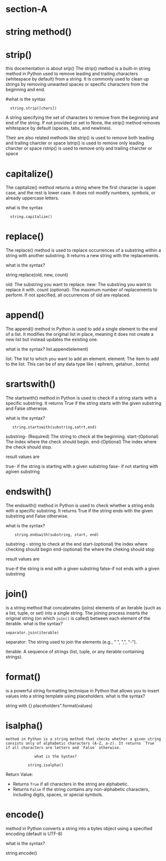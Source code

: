 # section-A

 # string method()
 
   # strip() 
 this docementation is about srip() 
 The strip() method is a built-in string method in Python used to remove leading and trailing characters (whitespace by default) from a string. It is commonly used to clean up strings by removing unwanted spaces or specific characters from the beginning and end.
  
  #what is the syntax
 
      string.strip([chars])
A string specifying the set of characters to remove from the beginning and end of the string. If not provided or set to None, the strip() method removes whitespace by default (spaces, tabs, and newlines).

Their are also related methods like
strip()  is used to remove both leading and trailing charcter or space 
lstrip()  is used to remove only leading charcter or space 
rstrip()  is used to remove only and trailing charcter or space 

# capitalize() 
The capitalize() method returns a string where the first character is upper case, and the rest is lower case.
 It does not modify numbers, symbols, or already uppercase letters.

what is the syntax
 
      string.capitalize()

 # replace()
 
The replace() method is used to replace occurrences of a substring within a string with another substring. It returns a new string with the replacements.

what is the syntax?

string.replace(old, new, count)

old: The substring you want to replace.
new: The substring you want to replace it with.
count (optional): The maximum number of replacements to perform. If not specified, all occurrences of old are replaced.

# append()
The append() method in Python is used to add a single element to the end of a list. It modifies the original list in place, meaning it does not create a new list but instead updates the existing one.
  
  what is the syntax?
 list.append(element)
 
 list: The list to which you want to add an element.
element: The item to add to the list. This can be of any data type like ( ephrem, getahun , bontu)

 # srartswith()
  The startswith() method in Python is used to check if a string starts with a specific substring. It returns True if the string starts with the given substring and False otherwise.

 what is the syntax?

       string.startswith(substring,satrt,end)

substring- (Required) The string to check at the beginning.
start-(Optional) The index where the check should begin.
end-(Optional) The index where the check should stop.

result values are 

true- if the string is starting with a given substring 
fase- if not starting with agiven substring 

# endswith()
The endswith() method in Python is used to check whether a string ends with a specific substring. It returns True if the string ends with the given substring and False otherwise.
    
what is the syntax?

        string.endswith(substring, start, end)
  
 substring - string to check at the end
 start-(optional) the index where checking should begin
 end-(optional) the where the cheking should stop
 
 result values are
 
 true-if the string is end with a given substring
 false-if not ends with a given substring

# join()
  is a string method that concatenates (joins) elements of an iterable (such as a list, tuple, or set) into a single string. The joining process inserts the original string (on which `join()` is called) between each element of the iterable.
     what is the syntax?
    
    separator.join(iterable)

separator: The string used to join the elements (e.g., " ", ",", "-").

iterable: A sequence of strings (list, tuple, or any iterable containing strings).

# format()
 
 is a powerful string formatting technique in Python that allows you to insert values into a string template using placeholders.
         what is the syntax?
 
 string with {} placeholders".format(values)

# isalpha()
    method in Python is a string method that checks whether a given string consists only of alphabetic characters (A-Z, a-z). It returns `True` if all characters are letters and `False` otherwise.

                 what is the Syntax?
                 
              string.isalpha()
Return Value:

- Returns `True` if all characters in the string are alphabetic.
- Returns `False` if the string contains any non-alphabetic characters, including digits, spaces, or special symbols.

# encode()
method in Python converts a string into a bytes object using a specified encoding (default is UTF-8)
 
 what is the  syntax?
  
  string.encode()
